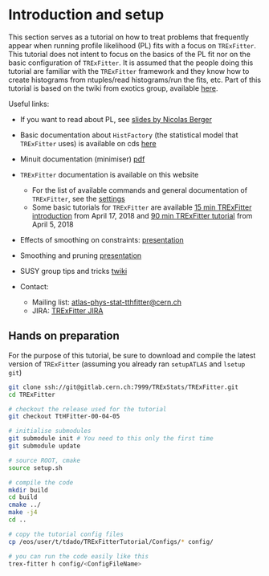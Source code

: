 # Introduction and setup

This section serves as a tutorial on how to treat problems that frequently appear when running profile likelihood (PL) fits with a focus on `TRExFitter`.
This tutorial does not intent to focus on the basics of the PL fit nor on the basic configuration of `TRExFitter`.
It is assumed that the people doing this tutorial are familiar with the `TRExFitter` framework and they know how to create histograms from ntuples/read histograms/run the fits, etc.
Part of this tutorial is based on the twiki from exotics group, available [here](https://twiki.cern.ch/twiki/bin/viewauth/AtlasProtected/Profilelikelihood).

Useful links:

- If you want to read about PL, see [slides by Nicolas Berger](https://indico.cern.ch/event/664144/contributions/2728127/attachments/1558588/2452300/HBSMWS-20171115-expanded.pdf)
- Basic documentation about `HistFactory` (the statistical model that `TRExFitter` uses) is available on cds [here](https://cds.cern.ch/record/1456844)
- Minuit documentation (minimiser) [pdf](https://root.cern.ch/download/minuit.pdf)
- `TRExFitter` documentation is available on this website
    - For the list of available commands and general documentation of `TRExFitter`, see the [settings](../settings.md)
    - Some basic tutorials for `TRExFitter` are available [15 min TRExFitter introduction](https://indico.cern.ch/event/684782/contributions/2957566/attachments/1634431/2607059/20180417_TRExFitter_overview.pdf) from April 17, 2018 and [90 min TRExFitter tutorial](https://indico.cern.ch/event/700646/contributions/2936548/attachments/1627872/2595678/TRExFitterTutorial.pdf) from April 5, 2018
- Effects of smoothing on constraints: [presentation](https://indico.cern.ch/event/761804/contributions/3160985/attachments/1733339/2802398/Defranchis_template_constraints.pdf)
- Smoothing and pruning [presentation](https://indico.cern.ch/event/691683/contributions/2873279/attachments/1593521/2522846/PruningSmoothing.pdf)
- SUSY group tips and tricks [twiki](https://twiki.cern.ch/twiki/bin/view/AtlasProtected/SUSYMultiBinRecommendations)

- Contact:
    - Mailing list: [atlas-phys-stat-tthfitter@cern.ch](https://e-groups.cern.ch/e-groups/EgroupsSubscription.do?egroupName=atlas-phys-stat-tthfitter)
    - JIRA: [TRExFitter JIRA](https://its.cern.ch/jira/browse/TTHFITTER/)

## Hands on preparation

For the purpose of this tutorial, be sure to download and compile the latest version of `TRExFitter` (assuming you already ran `setupATLAS` and `lsetup git`)

```bash
git clone ssh://git@gitlab.cern.ch:7999/TRExStats/TRExFitter.git
cd TRExFitter

# checkout the release used for the tutorial
git checkout TtHFitter-00-04-05

# initialise submodules
git submodule init # You need to this only the first time
git submodule update

# source ROOT, cmake
source setup.sh

# compile the code
mkdir build
cd build
cmake ../
make -j4
cd ..

# copy the tutorial config files
cp /eos/user/t/tdado/TRExFitterTutorial/Configs/* config/

# you can run the code easily like this
trex-fitter h config/<ConfigFileName>
```

